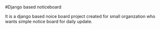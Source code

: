 #Django based noticeboard 

It is a django based noice board project created for small organzation who wants simple notice board for daily update.
